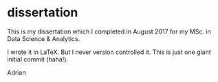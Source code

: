 # dissertation
This is my dissertation which I completed in August 2017 for my MSc. in Data Science & Analytics.

I wrote it in LaTeX. But I never version controlled it. This is just one giant initial commit (haha!).

Adrian
